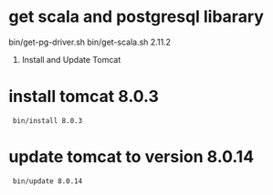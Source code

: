 
# get scala and postgresql libarary 

  bin/get-pg-driver.sh
  bin/get-scala.sh 2.11.2

1. Install and Update Tomcat

# install tomcat 8.0.3

     bin/install 8.0.3

# update tomcat to version 8.0.14

     bin/update 8.0.14
